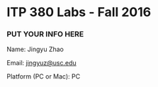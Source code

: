 # ITP 380 Labs - Fall 2016 #

### PUT YOUR INFO HERE ###
Name: Jingyu Zhao

Email: jingyuz@usc.edu

Platform (PC or Mac): PC